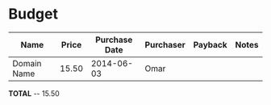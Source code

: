 Budget
=======

| Name        | Price | Purchase Date | Purchaser          | Payback                                      | Notes                                           
|-------------|-------|---------------|--------------------|----------------------------------------------|------------------------------------------------ 
| Domain Name | 15.50 | 2014-06-03    | Omar               |                                              |


 **TOTAL**  --  15.50 
